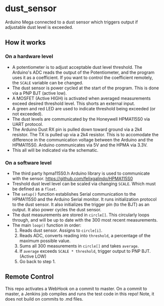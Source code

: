 # dust_sensor

Arduino Mega connected to a dust sensor which triggers output if adjustable dust level is exceeded.

## How it works

### On a hardware level

* A potentiometer is to adjust acceptable dust level threshold. The Arduino's ADC reads the output of the Potentiometer, and the program uses it as a coefficient. If you want to control the coefficient remotely, the `SCALE` variable can be changed. 
* The dust sensor is power cycled at the start of the program. This is done via a PNP BJT (active low).
* A MOSFET (Active HIGH) is activated when averaged measurements exceed desired threshold level. This shorts an external input.
* A green and red LED are used to indicate threshold being exceeded (or not exceeded).
* The dust levels are communicated by the Honeywell HPMA115S0 via UART protocol.
* The Arduino Dust RX pin is pulled down toward ground via a 2k4 resistor. The TX is pulled up via a 2k4 resistor. This is to accomodate the difference in the communication voltage between the Arduino and the HPMA115S0. Arduino communicates via 5V and the HPMA via 3.3V. 
* This all will be indicated via the schematic.

### On a software level

* The third party hpma115S0.h Arduino library is used to communicate with the sensor. https://github.com/felixgalindo/HPMA115S0
* Treshold dust level level can be scaled via changing `SCALE`. Which must be defined as a `float`. 
* The `setup()` function establishes Serial communication to the HPMA115S0 and the Arduino Serial monitor. It runs initialization protocol to the dust sensor. It also initializes the trigger pin (to the BJT) as an output. It also power cycles the dust sensor.
* The dust measurements are stored in `circle[]`. This circularly loops through, and will be up to date with the 300 most recent measurements.
* The main `loop()` function in order:
    1. Reads dust sensor. Assigns to `circle[i]`.
    2. Reads ADC, converts reading into `threshold`, a percentage of the maximum possible value.
    3. Sums all 300 measurements in `circle[]` and takes `average`.
    4. If `average` exceeds `SCALE * threshold`, trigger output to PNP BJT. (Active LOW)
    5. Go back to step 1.

## Remote Control

This repo activates a WebHook on a commit to master. On a commit to master, a Jenkins job compiles and runs the test code in this repo!
Note, it does not build on commits to .md files.


